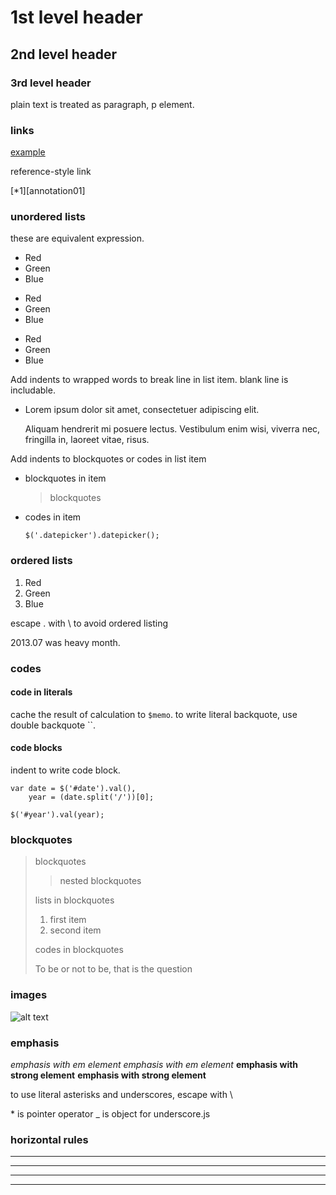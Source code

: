 1st level header
================

2nd level header
----------------

### 3rd level header

plain text is treated as paragraph, p element.

### links

[example](http://example.com "tile")

reference-style link

[*1][annotation01]


### unordered lists

these are equivalent expression.

- Red
- Green
- Blue

+ Red
+ Green
+ Blue

* Red
* Green
* Blue

Add indents to wrapped words to break line in list item.
blank line is includable.

*   Lorem ipsum dolor sit amet, consectetuer adipiscing elit.

    Aliquam hendrerit mi posuere lectus. Vestibulum enim wisi,
    viverra nec, fringilla in, laoreet vitae, risus.

Add indents to blockquotes or codes in list item

*   blockquotes in item

    > blockquotes

*   codes in item

        $('.datepicker').datepicker();


### ordered lists

1. Red
2. Green
3. Blue

escape . with \ to avoid ordered listing

2013\.07 was heavy month.


### codes

#### code in literals

cache the result of calculation to `$memo`.
to write literal backquote, use double backquote ``.

#### code blocks

indent to write code block.

    var date = $('#date').val(),
        year = (date.split('/'))[0];
    
    $('#year').val(year);


### blockquotes

> blockquotes
> > nested blockquotes
> 
> lists in blockquotes
> 1. first item
> 2. second item
> 
> codes in blockquotes
>     <p class="line">To be or not to be, that is the question</p>


### images

![alt text](/images/favicon.ico)


### emphasis

*emphasis with em element*
_emphasis with em element_
**emphasis with strong element**
__emphasis with strong element__

to use literal asterisks and underscores, escape with \

\* is pointer operator
\_ is object for underscore.js


### horizontal rules

*********

* * * * *

---------

- - - - -
